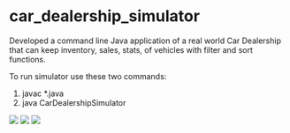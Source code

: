 # car_dealership_simulator

Developed a command line Java application of a real world Car Dealership that can keep inventory, sales, stats, of vehicles with filter and sort functions.

To run simulator use these two commands:
1. javac *.java
2. java CarDealershipSimulator

<img src="https://github.com/anthfgreco/car_dealership_simulator/blob/main/Screenshot_1.png?raw=true"/>
<img src="https://github.com/anthfgreco/car_dealership_simulator/blob/main/Screenshot_2.png?raw=true"/>
<img src="https://github.com/anthfgreco/car_dealership_simulator/blob/main/Screenshot_3.png?raw=true"/>


